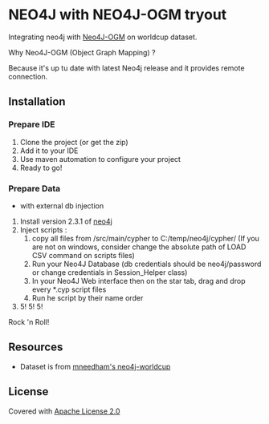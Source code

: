 NEO4J with NEO4J-OGM tryout
===============

Integrating neo4j with [Neo4J-OGM](https://github.com/neo4j/neo4j-ogm) on worldcup dataset.

Why Neo4J-OGM (Object Graph Mapping) ?

Because it's up tu date with latest Neo4j release and it provides remote connection.


## Installation

### Prepare IDE

1. Clone the project (or get the zip)
2. Add it to your IDE
3. Use maven automation to configure your project
4. Ready to go!

### Prepare Data
* with external db injection

1. Install version 2.3.1 of [neo4j](http://neo4j.com/download/) 
2. Inject scripts : 
	1. copy all files from /src/main/cypher to C:/temp/neo4j/cypher/ (If you are not on windows, consider change the absolute path of LOAD CSV command on scripts files)
	2. Run your Neo4J Database (db credentials should be neo4j/password or change credentials in Session_Helper class)
	3. In your Neo4J Web interface then on the star tab, drag and drop every *.cyp script files
	4. Run he script by their name order
3. 5! 5! 5!


Rock 'n Roll!


## Resources
* Dataset is from [mneedham's neo4j-worldcup](https://github.com/mneedham/neo4j-worldcup)

## License

Covered with [Apache License 2.0](http://www.apache.org/licenses/LICENSE-2.0)
